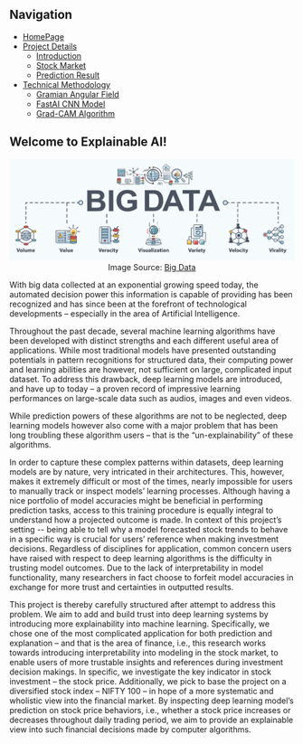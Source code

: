 ## Navigation 
- <a href = "https://connielee99.github.io/Explainable-AI-in-Finance">HomePage</a>
- <a href = "https://connielee99.github.io/Explainable-AI-in-Finance/abstract">Project Details</a>
  - <a href = "https://connielee99.github.io/Explainable-AI-in-Finance/introduction">Introduction</a>
  - <a href = "https://connielee99.github.io/Explainable-AI-in-Finance/stockmarket">Stock Market</a>
  - <a href = "https://connielee99.github.io/Explainable-AI-in-Finance/result">Prediction Result</a>
- <a href = "https://connielee99.github.io/Explainable-AI-in-Finance/methodology">Technical Methodology</a>
	- <a href = "https://connielee99.github.io/Explainable-AI-in-Finance/gaf">Gramian Angular Field</a> 
	- <a href = "https://connielee99.github.io/Explainable-AI-in-Finance/fastai">FastAI CNN Model</a>
	- <a href = "https://connielee99.github.io/Explainable-AI-in-Finance/gradcam">Grad-CAM Algorithm</a>

## Welcome to Explainable AI!

<p align="justify">
	<p align="center"> 
		<img src="img/bigdata.jpg" alt="bigdata">
		<br>Image Source: <a href="https://www.tcgdigital.com/wp-content/uploads/2019/03/shutterstock_1113268736-Converted.jpg">Big Data</a>
	</p>
	
With big data collected at an exponential growing speed today, the automated decision power this information is capable of providing has been recognized and has since been at the forefront of technological developments – especially in the area of Artificial Intelligence. 

Throughout the past decade, several machine learning algorithms have been developed with distinct strengths and each different useful area of applications. While most traditional models have presented outstanding potentials in pattern recognitions for structured data, their computing power and learning abilities are however, not sufficient on large, complicated input dataset. To address this drawback, deep learning models are introduced, and have up to today – a proven record of impressive learning performances on large-scale data such as audios, images and even videos. 

While prediction powers of these algorithms are not to be neglected, deep learning models however also come with a major problem that has been long troubling these algorithm users – that is the “un-explainability” of these algorithms. 

In order to capture these complex patterns within datasets, deep learning models are by nature, very intricated in their architectures. This, however, makes it extremely difficult or most of the times, nearly impossible for users to manually track or inspect models’ learning processes. Although having a nice portfolio of model accuracies might be beneficial in performing prediction tasks, access to this training procedure is equally integral to understand how a projected outcome is made. In context of this project’s setting -- being able to tell why a model forecasted stock trends to behave in a specific way is crucial for users’ reference when making investment decisions. Regardless of disciplines for application, common concern users have raised with respect to deep learning algorithms is the difficulty in trusting model outcomes. Due to the lack of interpretability in model functionality, many researchers in fact choose to forfeit model accuracies in exchange for more trust and certainties in outputted results. 

This project is thereby carefully structured after attempt to address this problem. We aim to add and build trust into deep learning systems by introducing more explainability into machine learning. Specifically, we chose one of the most complicated application for both prediction and explanation – and that is the area of finance, i.e., this research works towards introducing interpretability into modeling in the stock market, to enable users of more trustable insights and references during investment decision makings. In specific, we investigate the key indicator in stock investment – the stock price. Additionally, we pick to base the project on a diversified stock index – NIFTY 100 – in hope of a more systematic and wholistic view into the financial market. By inspecting deep learning model’s prediction on stock price behaviors, i.e., whether a stock price increases or decreases throughout daily trading period, we aim to provide an explainable view into such financial decisions made by computer algorithms.


</p>
